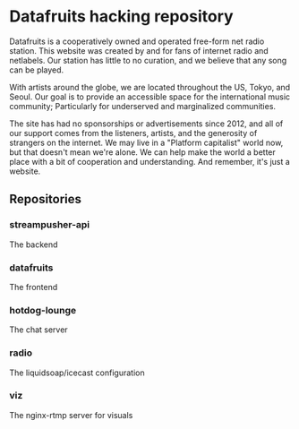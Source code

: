 # Datafruits hacking repository

Datafruits is a cooperatively owned and operated free-form net radio station. This website was created by and for fans of internet radio and netlabels. Our station has little to no curation, and we believe that any song can be played.

With artists around the globe, we are located throughout the US, Tokyo, and Seoul. Our goal is to provide an accessible space for the international music community; Particularly for underserved and marginalized communities.

The site has had no sponsorships or advertisements since 2012, and all of our support comes from the listeners, artists, and the generosity of strangers on the internet. We may live in a "Platform capitalist" world now, but that doesn't mean we're alone. We can help make the world a better place with a bit of cooperation and understanding. And remember, it's just a website.

## Repositories

### streampusher-api

The backend

### datafruits

The frontend

### hotdog-lounge

The chat server

### radio

The liquidsoap/icecast configuration

### viz

The nginx-rtmp server for visuals
